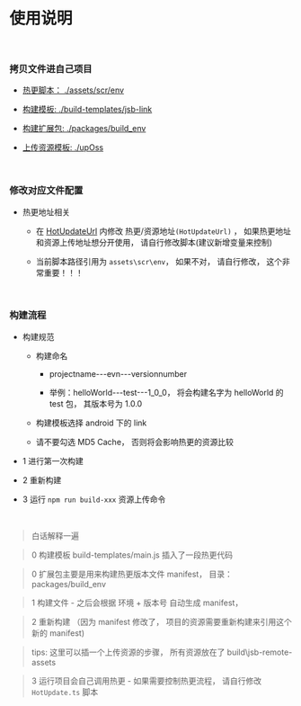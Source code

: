 # 使用说明

<br>

### 拷贝文件进自己项目

- [热更脚本： ./assets/scr/env](./assets/scr/env)

- [构建模板: ./build-templates/jsb-link](./build-templates/jsb-link)

- [构建扩展包: ./packages/build_env](./packages/build_env)

- [上传资源模板: ./upOss](./upOss)


<br>

### 修改对应文件配置

- 热更地址相关

    - 在 [HotUpdateUrl](assets\scr\env\HotUpdateUrl.js) 内修改 热更/资源地址`(HotUpdateUrl)` ， 如果热更地址和资源上传地址想分开使用， 请自行修改脚本(建议新增变量来控制)

    - 当前脚本路径引用为 `assets\scr\env`， 如果不对， 请自行修改， 这个非常重要！！！

<br>

### 构建流程

 - 构建规范

    - 构建命名

        - projectname---evn---versionnumber 

        - 举例：helloWorld---test---1_0_0，  将会构建名字为 helloWorld 的 test 包， 其版本号为 1.0.0

    - 构建模板选择 android 下的 link

    - 请不要勾选 MD5 Cache， 否则将会影响热更的资源比较

 - 1 进行第一次构建

 - 2 重新构建

 - 3 运行 `npm run build-xxx` 资源上传命令

<br>

>  白话解释一遍

> 0 构建模板 build-templates/main.js 插入了一段热更代码

> 0 扩展包主要是用来构建热更版本文件 manifest， 目录： packages/build_env

> 1 构建文件 - 之后会根据 环境 + 版本号 自动生成 manifest， 

> 2 重新构建 （因为 manifest 修改了， 项目的资源需要重新构建来引用这个新的 manifest)

> tips:  这里可以插一个上传资源的步骤， 所有资源放在了 build\jsb-remote-assets

> 3 运行项目会自己调用热更 - 如果需要控制热更流程， 请自行修改 `HotUpdate.ts` 脚本





